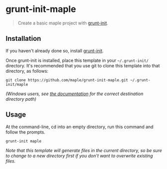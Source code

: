 # grunt-init-maple

> Create a basic maple project with [grunt-init][].

[grunt-init]: http://gruntjs.com/project-scaffolding

## Installation
If you haven't already done so, install [grunt-init][].

Once grunt-init is installed, place this template in your `~/.grunt-init/` directory. It's recommended that you use git to clone this template into that directory, as follows:

```
git clone https://github.com/maple/grunt-init-maple.git ~/.grunt-init/maple
```

_(Windows users, see [the documentation][grunt-init] for the correct destination directory path)_

## Usage

At the command-line, cd into an empty directory, run this command and follow the prompts.

```
grunt-init maple
```

_Note that this template will generate files in the current directory, so be sure to change to a new directory first if you don't want to overwrite existing files._
